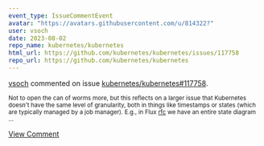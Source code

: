 ```yaml
---
event_type: IssueCommentEvent
avatar: "https://avatars.githubusercontent.com/u/814322?"
user: vsoch
date: 2023-08-02
repo_name: kubernetes/kubernetes
html_url: https://github.com/kubernetes/kubernetes/issues/117758
repo_url: https://github.com/kubernetes/kubernetes
---
```


<a href='https://github.com/vsoch' target='_blank'>vsoch</a> commented on issue <a href='https://github.com/kubernetes/kubernetes/issues/117758' target='_blank'>kubernetes/kubernetes#117758</a>.

<small>Not to open the can of worms more, but this reflects on a larger issue that Kubernetes doesn't have the same level of granularity, both in things like timestamps or states (which are typically managed by a job manager). E.g., in Flux [rfc](https://flux-framework.readthedocs.io/projects/flux-rfc/en/latest/spec_21.html) we have an entire state diagram ...</small>

<a href='https://github.com/kubernetes/kubernetes/issues/117758' target='_blank'>View Comment</a>